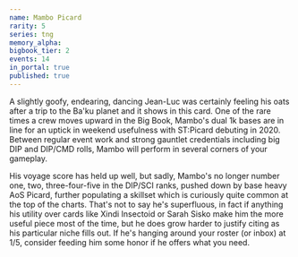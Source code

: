 ```yaml
---
name: Mambo Picard
rarity: 5
series: tng
memory_alpha:
bigbook_tier: 2
events: 14
in_portal: true
published: true
---
```


A slightly goofy, endearing, dancing Jean-Luc was certainly feeling his oats after a trip to the Ba'ku planet and it shows in this card. One of the rare times a crew moves upward in the Big Book, Mambo's dual 1k bases are in line for an uptick in weekend usefulness with ST:Picard debuting in 2020. Between regular event work and strong gauntlet credentials including big DIP and DIP/CMD rolls, Mambo will perform in several corners of your gameplay.

His voyage score has held up well, but sadly, Mambo's no longer number one, two, three-four-five in the DIP/SCI ranks, pushed down by base heavy AoS Picard, further populating a skillset which is curiously quite common at the top of the charts. That's not to say he's superfluous, in fact if anything his utility over cards like Xindi Insectoid or Sarah Sisko make him the more useful piece most of the time, but he does grow harder to justify citing as his particular niche fills out. If he's hanging around your roster (or inbox) at 1/5, consider feeding him some honor if he offers what you need.
